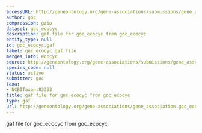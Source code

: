 ```yaml
---
accessURL: http://geneontology.org/gene-associations/submissions/gene_association.goc_ecocyc.gz
author: goc
compression: gzip
dataset: goc_ecocyc
description: gaf file for goc_ecocyc from goc_ecocyc
entity_type: null
id: goc_ecocyc.gaf
label: goc_ecocyc gaf file
merges_into: ecocyc
source: http://geneontology.org/gene-associations/submissions/gene_association.goc_ecocyc.gz
species_code: null
status: active
submitter: goc
taxa:
- NCBITaxon:83333
title: gaf file for goc_ecocyc from goc_ecocyc
type: gaf
url: http://geneontology.org/gene-associations/gene_association.goc_ecocyc.gz
---
```


gaf file for goc_ecocyc from goc_ecocyc
